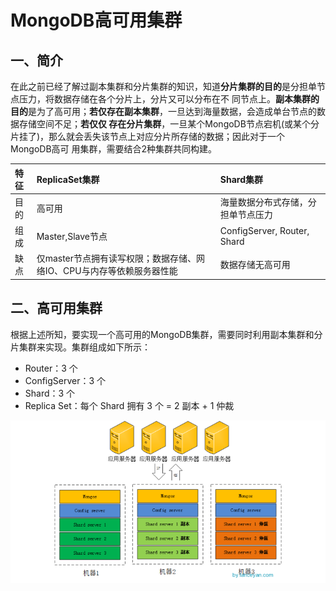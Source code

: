 # MongoDB高可用集群
## 一、简介
在此之前已经了解过副本集群和分片集群的知识，知道**分片集群的目的**是分担单节点压力，将数据存储在各个分片上，分片又可以分布在不
同节点上。**副本集群的目的**是为了高可用；**若仅存在副本集群**，一旦达到海量数据，会造成单台节点的数据存储空间不足；**若仅仅
存在分片集群**，一旦某个MongoDB节点宕机\(或某个分片挂了\)，那么就会丢失该节点上对应分片所存储的数据；因此对于一个MongoDB高可
用集群，需要结合2种集群共同构建。

| **特征** | **ReplicaSet集群** | **Shard集群** |
| :--- | :--- | :--- |
| 目的 | 高可用 | 海量数据分布式存储，分担单节点压力 |
| 组成 | Master,Slave节点 | ConfigServer, Router, Shard |
| 缺点 | 仅master节点拥有读写权限；数据存储、网络IO、CPU与内存等依赖服务器性能 | 数据存储无高可用 |

## 二、高可用集群
根据上述所知，要实现一个高可用的MongoDB集群，需要同时利用副本集群和分片集群来实现。集群组成如下所示：
* Router：3 个
* ConfigServer：3 个
* Shard：3 个
* Replica Set：每个 Shard 拥有 3 个 = 2 副本 + 1 仲裁

![高可用集群](asset/cluster-ha.png)